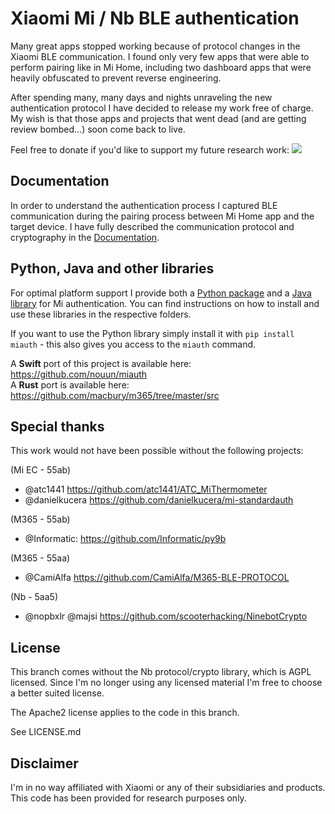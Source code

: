 # Xiaomi Mi / Nb BLE authentication
Many great apps stopped working because of protocol changes in the Xiaomi BLE communication. I found only very few apps that were able to perform pairing like in Mi Home, including two dashboard apps that were heavily obfuscated to prevent reverse engineering.

After spending many, many days and nights unraveling the new authentication protocol I have decided to release my work free of charge. My wish is that those apps and projects that went dead (and are getting review bombed...) soon come back to live.

Feel free to donate if you'd like to support my future research work:
[![](https://www.paypalobjects.com/de_DE/DE/i/btn/btn_donateCC_LG.gif)](https://www.paypal.com/donate/?hosted_button_id=G8FUS4LH2THES)

## Documentation
In order to understand the authentication process I captured BLE communication during the pairing process between Mi Home app and the target device. I have fully described the communication protocol and cryptography in the [Documentation](doc/).

## Python, Java and other libraries
For optimal platform support I provide both a [Python package](lib/python/) and a [Java library](lib/java/) for Mi authentication. You can find instructions on how to install and use these libraries in the respective folders.

If you want to use the Python library simply install it with `pip install miauth` - this also gives you access to the `miauth` command.

A __Swift__ port of this project is available here: https://github.com/nouun/miauth  
A __Rust__ port is available here: https://github.com/macbury/m365/tree/master/src

## Special thanks
This work would not have been possible without the following projects:

(Mi EC - 55ab)
* @atc1441 https://github.com/atc1441/ATC_MiThermometer
* @danielkucera https://github.com/danielkucera/mi-standardauth

(M365 - 55ab)
* @Informatic: https://github.com/Informatic/py9b

(M365 - 55aa)
* @CamiAlfa https://github.com/CamiAlfa/M365-BLE-PROTOCOL

(Nb - 5aa5)
* @nopbxlr @majsi https://github.com/scooterhacking/NinebotCrypto

## License
This branch comes without the Nb protocol/crypto library, which is AGPL licensed.
Since I'm no longer using any licensed material I'm free to choose a better suited license.

The Apache2 license applies to the code in this branch.

See LICENSE.md

## Disclaimer
I'm in no way affiliated with Xiaomi or any of their subsidiaries and products. This code has been provided for research purposes only.
